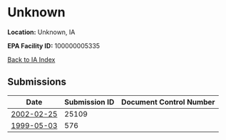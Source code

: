 # Unknown

**Location:** Unknown, IA

**EPA Facility ID:** 100000005335

[Back to IA Index](../../index.md)

## Submissions

| Date | Submission ID | Document Control Number |
|------|--------------|-------------------------|
| [2002-02-25](submissions/25109.md) | 25109 |  |
| [1999-05-03](submissions/576.md) | 576 |  |
